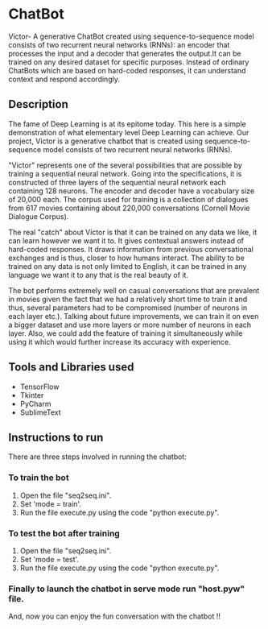 # ChatBot
Victor- A generative ChatBot created using sequence-to-sequence model consists of two recurrent neural networks (RNNs): an encoder that processes the input and a decoder that generates the output.It can be trained on any desired dataset for specific purposes. Instead of ordinary ChatBots which are based on hard-coded responses, it can understand context and respond accordingly.

## Description
The fame of Deep Learning is at its epitome today. This here is a simple demonstration of what elementary level Deep Learning can achieve. Our project, Victor is a generative chatbot that is created using sequence-to-sequence model consists of two recurrent neural networks (RNNs).

"Victor" represents one of the several possibilities that are possible by training a sequential neural network. Going into the specifications, it is constructed of three layers of the sequential neural network each containing 128 neurons. The encoder and decoder have a vocabulary size of 20,000 each. The corpus used for training is a collection of dialogues from 617 movies containing about 220,000 conversations (Cornell Movie Dialogue Corpus).  

The real "catch" about Victor is that it can be trained on any data we like, it can learn however we want it to. It gives contextual answers instead of hard-coded responses. It draws information from previous conversational exchanges and is thus, closer to how humans interact. The ability to be trained on any data is not only limited to English, it can be trained in any language we want it to any that is the real beauty of it.

The bot performs extremely well on casual conversations that are prevalent in movies given the fact that we had a relatively short time to train it and thus, several parameters had to be compromised (number of neurons in each layer etc.). Talking about future improvements, we can train it on even a bigger dataset and use more layers or more number of neurons in each layer. Also, we could add the feature of training it simultaneously while using it which would further increase its accuracy with experience.

## Tools and Libraries used
* TensorFlow
* Tkinter
* PyCharm
* SublimeText

## Instructions to run
There are three steps involved in running the chatbot:

### To train the bot
1. Open the file "seq2seq.ini".
2. Set 'mode = train'.
3. Run the file execute.py using the code "python execute.py".

### To test the bot after training
1. Open the file "seq2seq.ini".
2. Set 'mode = test'.
3. Run the file execute.py using the code "python execute.py".

### Finally to launch the chatbot in serve mode run "host.pyw" file.
And, now you can enjoy the fun conversation with the chatbot !!
